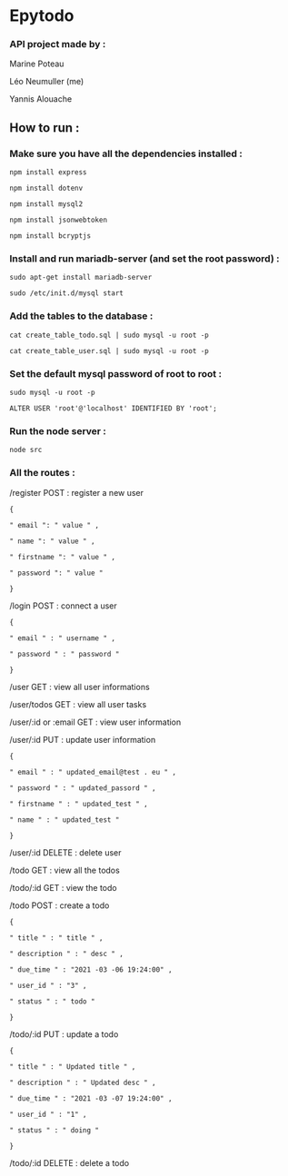 # Epytodo
### API project made by :

Marine Poteau

Léo Neumuller (me)

Yannis Alouache

## How to run :

### Make sure you have all the dependencies installed :

```npm install express```

```npm install dotenv```

```npm install mysql2```

```npm install jsonwebtoken```

```npm install bcryptjs```

### Install and run mariadb-server (and set the root password) :

```sudo apt-get install mariadb-server```

```sudo /etc/init.d/mysql start```

### Add the tables to the database :

```cat create_table_todo.sql | sudo mysql -u root -p```

```cat create_table_user.sql | sudo mysql -u root -p```

### Set the default mysql password of root to root :

```sudo mysql -u root -p```

```ALTER USER 'root'@'localhost' IDENTIFIED BY 'root';```

### Run the node server :

```node src```

### All the routes :

/register POST : register a new user

```
{

" email ": " value " ,

" name ": " value " ,

" firstname ": " value " ,

" password ": " value "

}
```

/login POST : connect a user

```
{

" email " : " username " ,

" password " : " password "

}
```

/user GET : view all user informations

/user/todos GET : view all user tasks

/user/:id or :email GET : view user information

/user/:id PUT : update user information

```
{

" email " : " updated_email@test . eu " ,

" password " : " updated_passord " ,

" firstname " : " updated_test " ,

" name " : " updated_test "

}
```


/user/:id DELETE : delete user

/todo GET : view all the todos

/todo/:id GET : view the todo

/todo POST : create a todo

```
{

" title " : " title " ,

" description " : " desc " ,

" due_time " : "2021 -03 -06 19:24:00" ,

" user_id " : "3" ,

" status " : " todo "

}
```

/todo/:id PUT : update a todo

```
{

" title " : " Updated title " ,

" description " : " Updated desc " ,

" due_time " : "2021 -03 -07 19:24:00" ,

" user_id " : "1" ,

" status " : " doing "

}
```

/todo/:id DELETE : delete a todo
